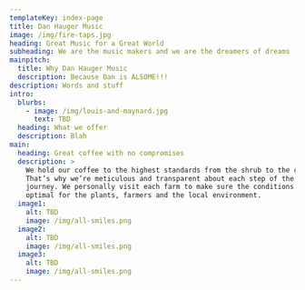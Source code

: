 ```yaml
---
templateKey: index-page
title: Dan Hauger Music
image: /img/fire-taps.jpg
heading: Great Music for a Great World
subheading: We are the music makers and we are the dreamers of dreams
mainpitch:
  title: Why Dan Hauger Music
  description: Because Dan is ALSOME!!!
description: Words and stuff
intro:
  blurbs:
    - image: /img/louis-and-maynard.jpg
      text: TBD
  heading: What we offer
  description: Blah
main:
  heading: Great coffee with no compromises
  description: >
    We hold our coffee to the highest standards from the shrub to the cup.
    That’s why we’re meticulous and transparent about each step of the coffee’s
    journey. We personally visit each farm to make sure the conditions are
    optimal for the plants, farmers and the local environment.
  image1:
    alt: TBD
    image: /img/all-smiles.png
  image2:
    alt: TBD
    image: /img/all-smiles.png
  image3:
    alt: TBD
    image: /img/all-smiles.png
---
```

